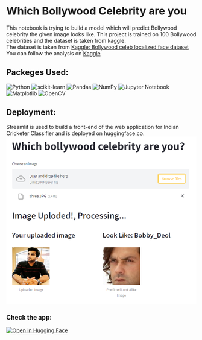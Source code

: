 # Which Bollywood Celebrity are you
This notebook is trying to build a model which will predict Bollywood celebrity the given image looks like. This project is trained on 100 Bollywood celebrities and the dataset is taken from kaggle.  
The dataset is taken from <a href="https://www.kaggle.com/datasets/sushilyadav1998/bollywood-celeb-localized-face-dataset">Kaggle: Bollywood celeb localized face dataset</a>  
You can follow the analysis on <a href="https://www.kaggle.com/code/shrikrishnaparab/which-bollywood-celebrity-are-you-using-cnn">Kaggle</a>  

## Packeges Used:
 ![Python][python] ![scikit-learn][sklearn-image] ![Pandas][Pandas-image] ![NumPy](https://img.shields.io/badge/numpy-%23013243.svg?style=for-the-badge&logo=numpy&logoColor=white) ![Jupyter Notebook][ipython-image] ![Matplotlib](https://img.shields.io/badge/Matplotlib-%23ffffff.svg?style=for-the-badge&logo=Matplotlib&logoColor=black) ![OpenCV](https://img.shields.io/badge/opencv-%23white.svg?style=for-the-badge&logo=opencv&logoColor=white)
 
[python]: https://img.shields.io/badge/python-3670A0?style=for-the-badge&logo=python&logoColor=ffdd54
[sklearn-image]:https://img.shields.io/badge/scikit--learn-%23F7931E.svg?style=for-the-badge&logo=scikit-learn&logoColor=white
[Pandas-image]: https://img.shields.io/badge/pandas-%23150458.svg?style=for-the-badge&logo=pandas&logoColor=white
[ipython-image]: https://img.shields.io/badge/jupyter-%23FA0F00.svg?style=for-the-badge&logo=jupyter&logoColor=white

## Deployment:
Streamlit is used to build a front-end of the web application for Indian Cricketer Classifier and is deployed on huggingface.co.
![app](app.png)

### Check the app:
[![Open in Hugging Face](https://img.shields.io/badge/%F0%9F%A4%97%20Hugging%20Face-Spaces-blue)](https://huggingface.co/spaces/Shrikrishna/Which_Bollywood_Celebrity_Are_You)
